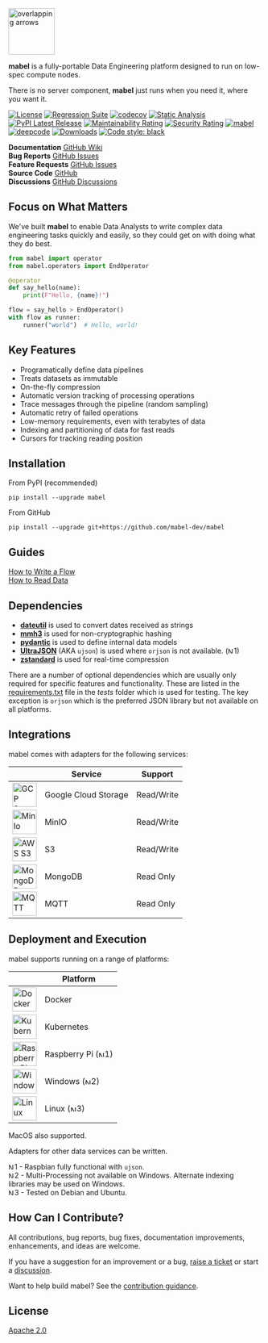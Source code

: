 <img align="centre" alt="overlapping arrows" height="92" src="https://raw.githubusercontent.com/mabel-dev/mabel/main/icons/mabel.svg" />

**mabel** is a fully-portable Data Engineering platform designed to run on low-spec compute nodes.

There is no server component, **mabel** just runs when you need it, where you want it.

[![License](https://img.shields.io/badge/License-Apache%202.0-blue.svg)](https://github.com/mabel-dev/mabel/blob/master/LICENSE)
[![Regression Suite](https://github.com/mabel-dev/mabel/actions/workflows/regression_suite.yaml/badge.svg)](https://github.com/mabel-dev/mabel/actions/workflows/regression_suite.yaml)
[![codecov](https://codecov.io/gh/mabel-dev/mabel/branch/main/graph/badge.svg?token=CYD6E4PPKR)](https://codecov.io/gh/mabl-dev/mabel)
[![Static Analysis](https://github.com/mabel-dev/mabel/actions/workflows/static_analysis.yml/badge.svg)](https://github.com/mabel-dev/mabel/actions/workflows/static_analysis.yml)
[![PyPI Latest Release](https://img.shields.io/pypi/v/mabel.svg)](https://pypi.org/project/mabel/)
[![Maintainability Rating](https://sonarcloud.io/api/project_badges/measure?project=joocer_mabel&metric=sqale_rating)](https://sonarcloud.io/dashboard?id=joocer_mabel)
[![Security Rating](https://sonarcloud.io/api/project_badges/measure?project=joocer_mabel&metric=security_rating)](https://sonarcloud.io/dashboard?id=joocer_mabel)
[![mabel](https://snyk.io/advisor/python/mabel/badge.svg)](https://snyk.io/advisor/python/mabel)
[![deepcode](https://www.deepcode.ai/api/gh/badge?key=eyJhbGciOiJIUzI1NiIsInR5cCI6IkpXVCJ9.eyJwbGF0Zm9ybTEiOiJnaCIsIm93bmVyMSI6Impvb2NlciIsInJlcG8xIjoibWFiZWwiLCJpbmNsdWRlTGludCI6ZmFsc2UsImF1dGhvcklkIjoyNTcxMiwiaWF0IjoxNjE5MjUyNzkxfQ.UtjaLJQjVxoQjesfMXuQ-tnbvJBUEzMUSJAC_neucek)](https://www.deepcode.ai/app/gh/mabel-dev/mabel/_/dashboard?utm_content=gh%2Fmabel-dev%2Fmabel)
[![Downloads](https://pepy.tech/badge/mabel)](https://pepy.tech/project/mabel)
[![Code style: black](https://img.shields.io/badge/code%20style-black-000000.svg)](https://github.com/psf/black)


**Documentation** [GitHub Wiki](https://github.com/mabel-dev/mabel/wiki)  
**Bug Reports** [GitHub Issues](https://github.com/mabel-dev/mabel/issues/new/choose)  
**Feature Requests** [GitHub Issues](https://github.com/mabel-dev/mabel/issues/new/choose)  
**Source Code**  [GitHub](https://github.com/mabel-dev/mabel)  
**Discussions** [GitHub Discussions](https://github.com/mabel-dev/mabel/discussions)

## Focus on What Matters

We've built **mabel** to enable Data Analysts to write complex data engineering tasks
quickly and easily, so they could get on with doing what they do best.

~~~python
from mabel import operator
from mabel.operators import EndOperator

@operator
def say_hello(name):
    print(F"Hello, {name}!")

flow = say_hello > EndOperator()
with flow as runner:
    runner("world")  # Hello, world!
~~~

## Key Features

-  Programatically define data pipelines
-  Treats datasets as immutable
-  On-the-fly compression
-  Automatic version tracking of processing operations
-  Trace messages through the pipeline (random sampling)
-  Automatic retry of failed operations
-  Low-memory requirements, even with terabytes of data
-  Indexing and partitioning of data for fast reads 
-  Cursors for tracking reading position

## Installation

From PyPI (recommended)
~~~
pip install --upgrade mabel
~~~
From GitHub
~~~
pip install --upgrade git+https://github.com/mabel-dev/mabel
~~~

## Guides

[How to Write a Flow](https://github.com/mabel-dev/mabel/wiki/how_to_write_a_flow)  
[How to Read Data](https://github.com/mabel-dev/mabel/wiki/how_to_read_a_dataset)

## Dependencies

-  **[dateutil](https://dateutil.readthedocs.io/en/stable/)** is used to convert dates received as strings
-  **[mmh3](https://github.com/hajimes/mmh3)** is used for non-cryptographic hashing
-  **[pydantic](https://pydantic-docs.helpmanual.io/)** is used to define internal data models  
-  **[UltraJSON](https://github.com/ultrajson/ultrajson)** (AKA `ujson`) is used where `orjson` is not available. (<img align="centre" alt="Notice" height="12" src="https://raw.githubusercontent.com/mabel-dev/mabel/main/icons/note.svg" />1)
-  **[zstandard](https://github.com/indygreg/python-zstandard)** is used for real-time compression

There are a number of optional dependencies which are usually only required for
specific features and functionality. These are listed in the
[requirements.txt](https://github.com/mabel-dev/mabel/blob/main/tests/requirements.txt)
file in the _tests_ folder which is used for testing. The key exception is `orjson`
which is the preferred JSON library but not available on all platforms.

## Integrations

mabel comes with adapters for the following services:

| | Service | Support
|-- |-- |-- 
| <img align="centre" alt="GCP Storage" height="48" src="https://raw.githubusercontent.com/mabel-dev/mabel/main/icons/gcs-logo.png" /> | Google Cloud Storage |  Read/Write
| <img align="centre" alt="MinIo" height="48" src="https://raw.githubusercontent.com/mabel-dev/mabel/main/icons/minio-logo.png" /> | MinIO | Read/Write
| <img align="centre" alt="AWS S3" height="48" src="https://raw.githubusercontent.com/mabel-dev/mabel/main/icons/s3-logo.png" /> | S3 | Read/Write
| <img align="centre" alt="MongoDB" height="48" src="https://raw.githubusercontent.com/mabel-dev/mabel/main/icons/mongodb-logo.png" /> | MongoDB | Read Only
| <img align="centre" alt="MQTT" height="48" src="https://raw.githubusercontent.com/mabel-dev/mabel/main/icons/mqtt-logo.png" /> | MQTT | Read Only

## Deployment and Execution

mabel supports running on a range of platforms:

| | Platform |
|-- |-- |
| <img align="centre" alt="Docker" height="48" src="https://raw.githubusercontent.com/mabel-dev/mabel/main/icons/docker-logo.png" /> | Docker
| <img align="centre" alt="Kubernetes" height="48" src="https://raw.githubusercontent.com/mabel-dev/mabel/main/icons/kubernetes-logo.svg" /> | Kubernetes
| <img align="centre" alt="Raspberry Pi" height="48" src="https://raw.githubusercontent.com/mabel-dev/mabel/main/icons/raspberry-pi-logo.svg" /> | Raspberry Pi (<img align="centre" alt="Notice" height="12" src="https://raw.githubusercontent.com/mabel-dev/mabel/main/icons/note.svg">1)
| <img align="centre" alt="Windows" height="48" src="https://raw.githubusercontent.com/mabel-dev/mabel/main/icons/windows-logo.png" /> | Windows (<img align="centre" alt="Notice" height="12" src="https://raw.githubusercontent.com/mabel-dev/mabel/main/icons/note.svg" />2)
| <img align="centre" alt="Linux" height="48" src="https://raw.githubusercontent.com/mabel-dev/mabel/main/icons/linux-logo.jpg" /> | Linux (<img align="centre" alt="Notice" height="12" src="https://raw.githubusercontent.com/mabel-dev/mabel/main/icons/note.svg" />3)

MacOS also supported.

Adapters for other data services can be written. 

<img align="centre" alt="Notice" height="12" src="https://raw.githubusercontent.com/mabel-dev/mabel/main/icons/note.svg" />1 - Raspbian fully functional with `ujson`.  
<img align="centre" alt="Notice" height="12" src="https://raw.githubusercontent.com/mabel-dev/mabel/main/icons/note.svg" />2 - Multi-Processing not available on Windows. Alternate indexing libraries may be used on Windows.  
<img align="centre" alt="Notice" height="12" src="https://raw.githubusercontent.com/mabel-dev/mabel/main/icons/note.svg" />3 - Tested on Debian and Ubuntu.

## How Can I Contribute?

All contributions, bug reports, bug fixes, documentation improvements,
enhancements, and ideas are welcome.

If you have a suggestion for an improvement or a bug, 
[raise a ticket](https://github.com/mabel-dev/mabel/issues/new/choose) or start a
[discussion](https://github.com/mabel-dev/mabel/discussions).

Want to help build mabel? See the [contribution guidance](https://github.com/mabel-dev/mabel/blob/main/.github/CONTRIBUTING.md).

## License

[Apache 2.0](LICENSE)